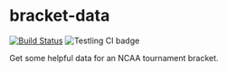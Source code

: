 bracket-data
============

[![Build Status](https://travis-ci.org/tweetyourbracket/bracket-data.png?branch=master)](https://travis-ci.org/tweetyourbracket/bracket-data)
![Testling CI badge](https://ci.testling.com/tweetyourbracket/bracket-data.png)

Get some helpful data for an NCAA tournament bracket.
